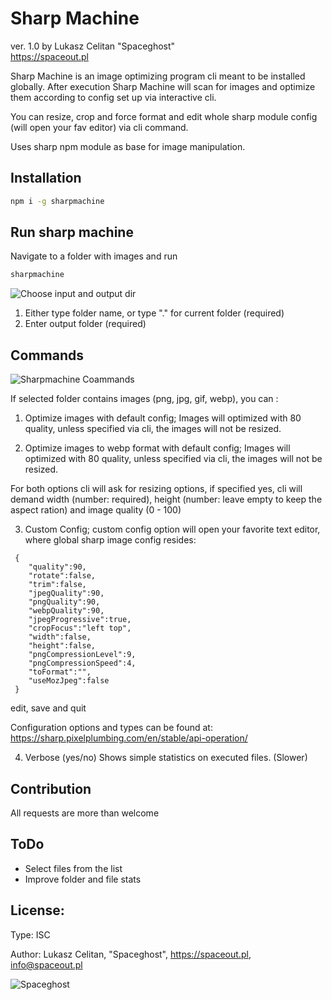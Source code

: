 # Sharp Machine
ver. 1.0 by Lukasz Celitan "Spaceghost"  
https://spaceout.pl

Sharp Machine is an image optimizing program cli meant to be installed globally. After execution Sharp Machine will scan for images and optimize them according to config set up via interactive cli. 

You can resize, crop and force format and edit whole sharp module config (will open your fav editor) via cli command.

Uses sharp npm module as base for image manipulation.

## Installation 

```sh
npm i -g sharpmachine
```


## Run sharp machine

Navigate to a folder with images and run

```sh
sharpmachine 
```

![Choose input and output dir](https://blog.spaceout.pl/content/images/size/w300/2019/11/sharpimage.png)


1. Either type folder name, or type "." for current folder (required) 
2. Enter output folder (required)

## Commands 

![Sharpmachine Coammands](https://blog.spaceout.pl/content/images/2019/11/Screenshot-from-2019-11-24-14-04-29.png)

If selected folder contains images (png, jpg, gif, webp), you can : 

1. Optimize images with default config; Images will optimized with 80 quality, unless specified via cli, the images will not be resized.  


2. Optimize images to webp format with default config; Images will optimized with 80 quality, unless specified via cli, the images will not be resized. 

For both options cli will ask for resizing options, if specified yes, cli will demand width (number: required), height (number: leave empty to keep the aspect ration) and image quality (0 - 100)

3. Custom Config; custom config option will open your favorite text editor, where global sharp image config resides:

```
 {
    "quality":90,
    "rotate":false,
    "trim":false,
    "jpegQuality":90,
    "pngQuality":90,
    "webpQuality":90,
    "jpegProgressive":true,
    "cropFocus":"left top",
    "width":false,
    "height":false,
    "pngCompressionLevel":9,
    "pngCompressionSpeed":4,
    "toFormat":"",
    "useMozJpeg":false
 }

```
edit, save and quit

Configuration options and types can be found at: https://sharp.pixelplumbing.com/en/stable/api-operation/ 


4. Verbose (yes/no) Shows simple statistics on executed files. (Slower)

## Contribution 

All requests are more than welcome 

## ToDo

* Select files from the list
* Improve folder and file stats

## License: 
Type: ISC

Author: Lukasz Celitan, "Spaceghost", https://spaceout.pl, info@spaceout.pl

![Spaceghost](https://blog.spaceout.pl/content/images/2018/11/spaceghost-1.jpg)



